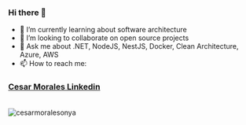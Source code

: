 ### Hi there 👋
- 🌱 I’m currently learning about software architecture
- 👯 I’m looking to collaborate on open source projects
- 💬 Ask me about .NET, NodeJS, NestJS, Docker, Clean Architecture, Azure, AWS 
- 📫 How to reach me:

<div>
    <div class="profile-badge__content">
        <h3 class="profile-badge__content-profile-name" itemprop="name">
            <a class="profile-badge__content-profile-name-link profile-badge__content-profile-name-link--dark"
                href="https://www.linkedin.com/in/cesarmoralesonya?trk=public-profile-badge-profile-badge-profile-name"
                data-tracking-control-name="public-profile-badge-profile-badge-profile-name"
                data-tracking-will-navigate="">
                Cesar Morales Linkedin
            </a>
        </h3>
    </div>
</div>
<br />
<div>
  <img align="center" src="https://github-readme-stats.vercel.app/api/top-langs/?username=cesarmoralesonya&layout=extended&hide=html,css,javascript,ruby&theme=react&langs_count=8" alt="cesarmoralesonya" />
<div/>
<br />
<!--
**cesarmoralesonya/cesarmoralesonya** is a ✨ _special_ ✨ repository because its `README.md` (this file) appears on your GitHub profile.

Here are some ideas to get you started:

- 🔭 I’m currently working on ...
- 🌱 I’m currently learning ...
- 👯 I’m looking to collaborate on ...
- 🤔 I’m looking for help with ...
- 💬 Ask me about ...
- 📫 How to reach me: ...
- 😄 Pronouns: ...
- ⚡ Fun fact: ...
-->
